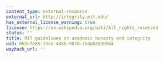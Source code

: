 ```yaml
---
content_type: external-resource
external_url: http://integrity.mit.edu/
has_external_license_warning: true
license: https://en.wikipedia.org/wiki/All_rights_reserved
status: ''
title: MIT guidelines on academic honesty and integrity
uid: 065cfe85-15a1-4d8b-987d-75da828305b4
wayback_url: ''
---
```

